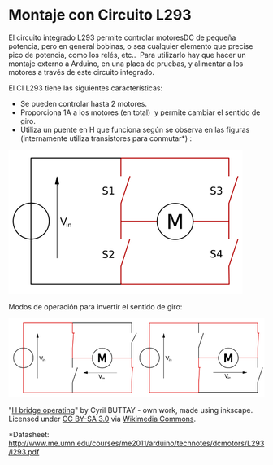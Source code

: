 
# Montaje con Circuito L293

El circuito integrado L293 permite controlar motoresDC de pequeña potencia, pero en general bobinas, o sea cualquier elemento que precise pico de potencia, como los relés, etc..  Para utilizarlo hay que hacer un montaje externo a Arduino, en una placa de pruebas, y alimentar a los motores a través de este circuito integrado.

El CI L293 tiene las siguientes características:

- Se pueden controlar hasta 2 motores.
- Proporciona 1A a los motores (en total)  y permite cambiar el sentido de giro.
- Utiliza un puente en H que funciona según se observa en las figuras (internamente utiliza transistores para conmutar*) :

![](img/461px-H_bridge.svg.png)

Modos de operación para invertir el sentido de giro:

![](img/H_bridge_operating.svg.png)

"[H bridge operating](https://commons.wikimedia.org/wiki/File:H_bridge_operating.svg#/media/File:H_bridge_operating.svg)" by Cyril BUTTAY - own work, made using inkscape. Licensed under [CC BY-SA 3.0](http://creativecommons.org/licenses/by-sa/3.0/) via [Wikimedia Commons](//commons.wikimedia.org/wiki/).

*Datasheet: http://www.me.umn.edu/courses/me2011/arduino/technotes/dcmotors/L293/l293.pdf

